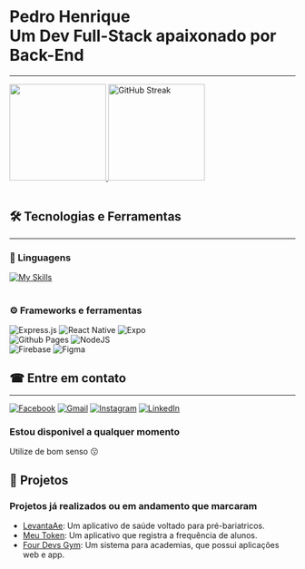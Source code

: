 # Pedro Henrique <br>Um Dev Full-Stack apaixonado por Back-End
---
<div>
<a href="https://github.com/pedrohenrique1421">
<img height="170em" src="https://github-readme-stats.vercel.app/api/top-langs/?username=pedrohenrique1421&layout=compact&theme=dark"/>
<a href="https://git.io/streak-stats"></a>
<img height="170em" src="https://streak-stats.demolab.com?user=pedrohenrique1421&theme=dark" alt="GitHub Streak" /></a>
</div>

<br>

## 🛠 Tecnologias e Ferramentas
---
### 📜 Linguagens
[![My Skills](https://skillicons.dev/icons?i=js,ts,py)](https://skillicons.dev)
<br><br>
### ⚙ Frameworks e ferramentas
![Express.js](https://img.shields.io/badge/express.js-%23404d59.svg?style=for-the-badge&logo=express&logoColor=%2361DAFB)
![React Native](https://img.shields.io/badge/react_native-%2320232a.svg?style=for-the-badge&logo=react&logoColor=%2361DAFB)
![Expo](https://img.shields.io/badge/expo-1C1E24?style=for-the-badge&logo=expo&logoColor=#D04A37)
<br>
![Github Pages](https://img.shields.io/badge/github%20pages-121013?style=for-the-badge&logo=github&logoColor=white)
![NodeJS](https://img.shields.io/badge/node.js-6DA55F?style=for-the-badge&logo=node.js&logoColor=white)
<br>
![Firebase](https://img.shields.io/badge/firebase-%23039BE5.svg?style=for-the-badge&logo=firebase)
![Figma](https://img.shields.io/badge/figma-%23F24E1E.svg?style=for-the-badge&logo=figma&logoColor=white)
<br>
## ☎ Entre em contato
---
<a href="https://www.google.com.br/?hl=pt-BR">![Facebook](https://img.shields.io/badge/Facebook-%231877F2.svg?style-flat-green&logo=Facebook&logoColor=white)</a>
<a href="https://www.google.com.br/?hl=pt-BR">![Gmail](https://img.shields.io/badge/Gmail-D14836?style-flat-green&logo=gmail&logoColor=white)</a>
<a href="https://www.google.com.br/?hl=pt-BR">![Instagram](https://img.shields.io/badge/Instagram-%23E4405F.svg?style-flat-green&logo=Instagram&logoColor=white)</a>
<a href="https://www.google.com.br/?hl=pt-BR">![LinkedIn](https://img.shields.io/badge/linkedin-%230077B5.svg?style-flat-green&logo=linkedin&logoColor=white)</a>
<br>
### Estou disponivel a qualquer momento
Utilize de bom senso 😗
<br>
## 🔭 Projetos
### Projetos já realizados ou em andamento que marcaram
- <span><a href="https://www.google.com.br/?hl=pt-BR](https://github.com/pedrohenrique1421/LevantaAeApp">LevantaAe</a>: Um aplicativo de saúde voltado para pré-bariatricos.</span>
- <span><a href="https://www.google.com.br/?hl=pt-BR](https://github.com/pedrohenrique1421/Meutoken">Meu Token</a>: Um aplicativo que registra a frequência de alunos.</span>
- <span><a href="https://www.google.com.br/?hl=pt-BR](https://github.com/wilkenio/FourDevsGymApp">Four Devs Gym</a>: Um sistema para academias, que possui aplicações web e app.</span>
<br>
